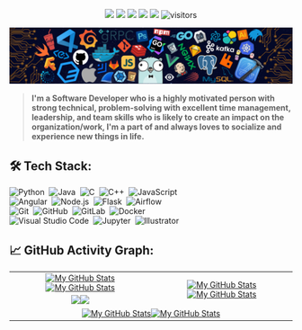 <p align="center">
    <a href="https://github.com/mixmaster10/mixmaster10"><img src="https://img.shields.io/badge/status-updating-brightgreen.svg"></a>
    <a href="https://github.com/python/cpython"><img src="https://img.shields.io/badge/Python-3.9-FF1493.svg"></a>
    <a href="https://github.com/mixmaster10/mixmaster10/graphs/contributors"><img src="https://img.shields.io/github/contributors/mixmaster10/mixmaster10?color=blue"></a>
    <a href="https://github.com/mixmaster10"><img src="https://img.shields.io/github/stars/mixmaster10.svg?color=blue&logo=github"></a>
    <a href="https://github.com/mixmaster10/mixmaster10/network/members"><img src="https://img.shields.io/github/forks/mixmaster10/mixmaster10.svg?color=blue&logo=github"></a>
    <img src="https://visitor-badge.laobi.icu/badge?page_id=mixmaster10.mixmaster10" alt="visitors"/>
</p>

![](./src/header_.png)

> <b>I'm a Software Developer who is a highly motivated person with strong technical, problem-solving with excellent time management, leadership, and team skills who is likely to create an impact on the organization/work, I'm a part of and always loves to socialize and experience new things in life.</b>

## 🛠️ Tech Stack:
![Python](https://img.shields.io/badge/-Python-555?style=flat&logo=python)&nbsp;
![Java](https://img.shields.io/badge/-Java-555?style=flat&logo=Java&logoColor=FFA518)&nbsp;
![C](https://img.shields.io/badge/-C-555?style=flat&logo=C&logoColor=A8B9CC)&nbsp;
![C++](https://img.shields.io/badge/-C++-555?style=flat&logo=C%2B%2B&logoColor=fff)&nbsp;
![JavaScript](https://img.shields.io/badge/-JavaScript-555?style=flat&logo=javascript)\
![Angular](https://img.shields.io/badge/-Angular-555?style=flat&logo=angular)&nbsp;
![Node.js](https://img.shields.io/badge/-Node.js-555?style=flat&logo=node.js)&nbsp;
![Flask](https://img.shields.io/badge/-Flask-555?style=flat&logo=flask)&nbsp;
![Airflow](https://img.shields.io/badge/-Apache_Airflow-555?style=flat&logo=Apache-Airflow)\
![Git](https://img.shields.io/badge/-Git-555?style=flat&logo=git)&nbsp;
![GitHub](https://img.shields.io/badge/-GitHub-555?style=flat&logo=github)&nbsp;
![GitLab](https://img.shields.io/badge/-GitLab-555?style=flat&logo=gitlab)&nbsp;
![Docker](https://img.shields.io/badge/-Docker-555?style=flat&logo=Docker)\
![Visual Studio Code](https://img.shields.io/badge/-Visual%20Studio%20Code-555?style=flat&logo=visual-studio-code&logoColor=007ACC)&nbsp;
![Jupyter](https://img.shields.io/badge/-Jupyter-555?style=flat&logo=jupyter)&nbsp;
![Illustrator](https://img.shields.io/badge/-Illustrator-555?style=flat&logo=adobe-illustrator)&nbsp;

## 📈 GitHub Activity Graph:

<table>
    <tr>
        <td align="center"><a href="https://github.com/mixmaster10#gh-light-mode-only"><img src="https://github-readme-stats.vercel.app/api?username=mixmaster10&show_icons=true&theme=default&include_all_commits=true#gh-light-mode-only" alt="My GitHub Stats"/></a><a href="https://github.com/mixmaster10#gh-dark-mode-only"><img src="https://github-readme-stats.vercel.app/api?username=mixmaster10&show_icons=true&theme=tokyonight&include_all_commits=true#gh-dark-mode-only" alt="My GitHub Stats"/></a></td>
        <td rowspan="2" align="center"><a href="https://github.com/mixmaster10#gh-light-mode-only"><img src="https://github-readme-stats.vercel.app/api/top-langs/?username=mixmaster10&theme=default&langs_count=8#gh-light-mode-only" alt="My GitHub Stats"/></a><a href="https://github.com/mixmaster10#gh-dark-mode-only"><img src="https://github-readme-stats.vercel.app/api/top-langs/?username=mixmaster10&theme=tokyonight&langs_count=8#gh-dark-mode-only" alt="My GitHub Stats"/></a></td>
    </tr>
    <tr>
        <td align="center"><a href="https://github.com/mixmaster10#gh-light-mode-only"><img src="https://github-readme-streak-stats.herokuapp.com/?user=mixmaster10&theme=default"/></a><a href="https://github.com/mixmaster10#gh-dark-mode-only"><img src="https://github-readme-streak-stats.herokuapp.com/?user=mixmaster10&theme=tokyonight"/></a></td>
    </tr>
    <tr>
        <td colspan="2" align="center"><a href="https://github.com/mixmaster10#gh-light-mode-only"><img src="https://raw.githubusercontent.com/mixmaster10/mixmaster10/output/github-contribution-grid-snake-default.svg#gh-light-mode-only" alt="My GitHub Stats"/></a><a href="https://github.com/mixmaster10#gh-dark-mode-only"><img src="https://raw.githubusercontent.com/mixmaster10/mixmaster10/output/github-contribution-grid-snake-dark.svg#gh-dark-mode-only" alt="My GitHub Stats"/></a></td>
    </tr>
</table>
